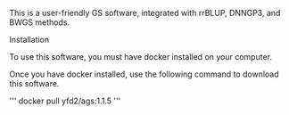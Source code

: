 This is a user-friendly GS software, integrated with rrBLUP, DNNGP3, and BWGS methods.

Installation

To use this software, you must have docker installed on your computer.

Once you have docker installed, use the following command to download this software.

''' docker pull yfd2/ags:1.1.5 '''
